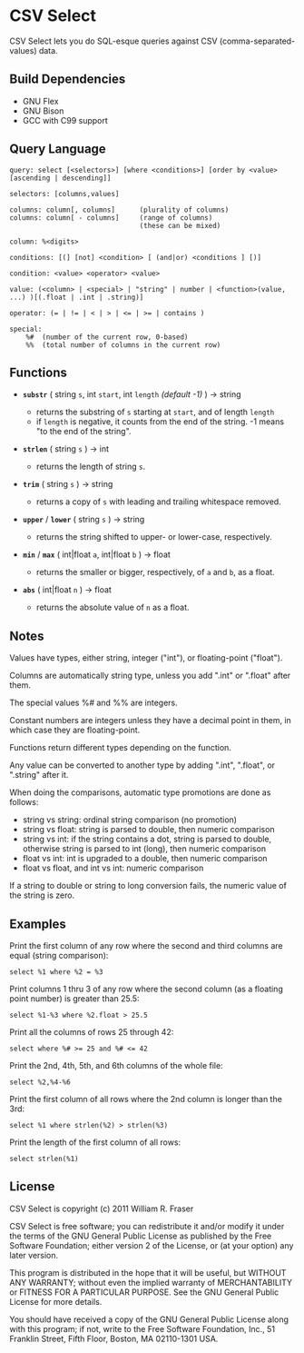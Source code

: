 CSV Select
==========

CSV Select lets you do SQL-esque queries against CSV (comma-separated-values)
data.

Build Dependencies
------------------

* GNU Flex
* GNU Bison
* GCC with C99 support

Query Language
--------------

    query: select [<selectors>] [where <conditions>] [order by <value> [ascending | descending]]

    selectors: [columns,values]

    columns: column[, columns]      (plurality of columns)
    columns: column[ - columns]     (range of columns)
                                    (these can be mixed)

    column: %<digits>

    conditions: [(] [not] <condition> [ (and|or) <conditions ] [)]

    condition: <value> <operator> <value>

    value: (<column> | <special> | "string" | number | <function>(value, ...) )[(.float | .int | .string)]

    operator: (= | != | < | > | <= | >= | contains )

    special:
        %#  (number of the current row, 0-based)
        %%  (total number of columns in the current row)

Functions
---------

* **`substr`** ( string `s`, int `start`, int `length` *(default -1)* ) -> string
    * returns the substring of `s` starting at `start`, and of length `length`
    * if `length` is negative, it counts from the end of the string. -1 means "to the end of the string".

* **`strlen`** ( string `s` ) -> int
    * returns the length of string `s`.

* **`trim`** ( string `s` ) -> string
    * returns a copy of `s` with leading and trailing whitespace removed.
    
* **`upper`** / **`lower`** ( string `s` ) -> string
    * returns the string shifted to upper- or lower-case, respectively.

* **`min`** / **`max`** ( int|float `a`, int|float `b` ) -> float
    * returns the smaller or bigger, respectively, of `a` and `b`, as a float.

* **`abs`** ( int|float `n` ) -> float
    * returns the absolute value of `n` as a float.

Notes
-----

Values have types, either string, integer ("int"), or floating-point ("float").

Columns are automatically string type, unless you add ".int" or ".float" after them.

The special values %# and %% are integers.

Constant numbers are integers unless they have a decimal point in them, in which case they are floating-point.

Functions return different types depending on the function.

Any value can be converted to another type by adding ".int", ".float", or ".string" after it.

When doing the comparisons, automatic type promotions are done as follows:

* string vs string: ordinal string comparison (no promotion)
* string vs float: string is parsed to double, then numeric comparison
* string vs int: if the string contains a dot, string is parsed to double, otherwise string is parsed to int (long), then numeric comparison
* float vs int: int is upgraded to a double, then numeric comparison
* float vs float, and int vs int: numeric comparison

If a string to double or string to long conversion fails, the numeric value of the string is zero.

Examples
--------

Print the first column of any row where the second and third columns are equal (string comparison):

    select %1 where %2 = %3

Print columns 1 thru 3 of any row where the second column (as a floating point number) is greater than 25.5:

    select %1-%3 where %2.float > 25.5

Print all the columns of rows 25 through 42:

    select where %# >= 25 and %# <= 42

Print the 2nd, 4th, 5th, and 6th columns of the whole file:
    
    select %2,%4-%6

Print the first column of all rows where the 2nd column is longer than the 3rd:

    select %1 where strlen(%2) > strlen(%3)

Print the length of the first column of all rows:

    select strlen(%1)

License
-------

CSV Select is copyright (c) 2011 William R. Fraser

CSV Select is free software; you can redistribute it and/or modify it under the terms of the GNU General Public License as published by the Free Software Foundation; either version 2 of the License, or (at your option) any later version.

This program is distributed in the hope that it will be useful, but WITHOUT ANY WARRANTY; without even the implied warranty of MERCHANTABILITY or FITNESS FOR A PARTICULAR PURPOSE.
See the GNU General Public License for more details.

You should have received a copy of the GNU General Public License along with this program; if not, write to the Free Software Foundation, Inc., 51 Franklin Street, Fifth Floor, Boston, MA 02110-1301 USA.
